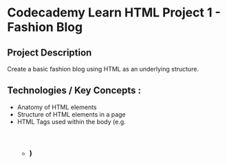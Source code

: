 # Codecademy Learn HTML Project 1 - Fashion Blog

## Project Description
Create a basic fashion blog using HTML as an underlying structure.
   
## Technologies / Key Concepts :
- Anatomy of HTML elements
- Structure of HTML elements in a page
- HTML Tags used within the body (e.g. <h1> <h2> <h3> <p> <img src= ""> <ul> <li> <a> <strong> <div>)
